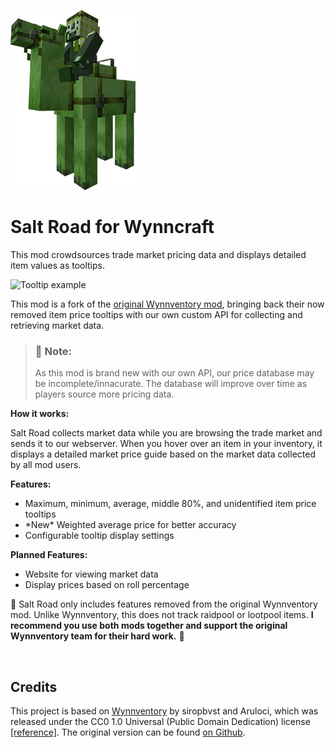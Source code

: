 
![icon](https://github.com/ShyHungAlpha/Salt-Road/blob/main/icon.png?raw=true)
<h1>Salt Road for Wynncraft</h1>

<p>This mod crowdsources trade market pricing data and displays detailed item values as tooltips.

![Tooltip example](https://cdn.modrinth.com/data/cached_images/2badc628971fb2857b1deab3298bb37b6946d397.png)

This mod is a fork of the <a href="https://modrinth.com/mod/wynnventory">original Wynnventory mod</a>, bringing back their now removed item price tooltips with our own custom API for collecting and retrieving market data.

<blockquote>
<h3>📝 Note:</h3>
As this mod is brand new with our own API, our price database may be incomplete/innacurate. The database will improve over time as players source more pricing data.
</blockquote>

**How it works:**

  Salt Road collects market data while you are browsing the trade market and sends it to our webserver. When you hover over an item in your inventory, it displays a detailed market price guide based on the market data collected by all mod users.

**Features:**
- Maximum, minimum, average, middle 80%, and unidentified item price tooltips
- \*New\* Weighted average price for better accuracy
- Configurable tooltip display settings

**Planned Features:**
- Website for viewing market data
- Display prices based on roll percentage


🚨 Salt Road only includes features removed from the original Wynnventory mod. Unlike Wynnventory, this does not track raidpool or lootpool items. **I recommend you use both mods together and support the original Wynnventory team for their hard work.** 🚨</p>

<br>
<h2>Credits</h2>
<p>
This project is based on <a href="https://modrinth.com/mod/wynnventory">Wynnventory</a> by siropbvst and Aruloci, which was released under the CC0 1.0 Universal (Public Domain Dedication) license <a href="https://github.com/Aruloci/WynnVentory?tab=CC0-1.0-1-ov-file#readme">[reference]</a>. The original version can be found <a href="https://github.com/Aruloci/WynnVentory">on Github</a>.</p>
